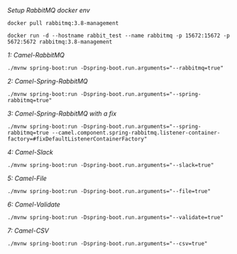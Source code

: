 *Setup RabbitMQ docker env*

`docker pull rabbitmq:3.8-management`

`docker run -d --hostname rabbit_test --name rabbitmq -p 15672:15672 -p 5672:5672 rabbitmq:3.8-management`


*1: Camel-RabbitMQ*

`./mvnw spring-boot:run -Dspring-boot.run.arguments="--rabbitmq=true"`

*2: Camel-Spring-RabbitMQ*

`./mvnw spring-boot:run -Dspring-boot.run.arguments="--spring-rabbitmq=true"`

*3: Camel-Spring-RabbitMQ with a fix*

`./mvnw spring-boot:run -Dspring-boot.run.arguments="--spring-rabbitmq=true --camel.component.spring-rabbitmq.listener-container-factory=#fixDefaultListenerContainerFactory"`

*4: Camel-Slack*

`./mvnw spring-boot:run -Dspring-boot.run.arguments="--slack=true"`

*5: Camel-File*

`./mvnw spring-boot:run -Dspring-boot.run.arguments="--file=true"`

*6: Camel-Validate*

`./mvnw spring-boot:run -Dspring-boot.run.arguments="--validate=true"`

*7: Camel-CSV*

`./mvnw spring-boot:run -Dspring-boot.run.arguments="--csv=true"`
